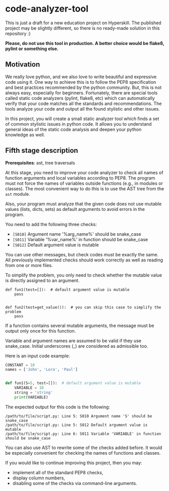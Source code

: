 # code-analyzer-tool
This is just a draft for a new education project on Hyperskill. The published project may be slightly different, so there is no ready-made solution in this repository :)

**Please, do not use this tool in production. A better choice would be flake8, pylint or something else.**

## Motivation

We really love python, and we also love to write beautiful and expressive code using it. 
One way to achieve this is to follow the PEP8 specification and best practices recommended by the python community. 
But, this is not always easy, especially for beginners. 
Fortunately, there are special tools called static code analyzers (pylint, flake8, etc) which can automatically verify 
that your code matches all the standards and recommendations. 
The tools analyze your code and output all the found stylistic and other issues.

In this project, you will create a small static analyzer tool which finds a set of common stylistic issues in python code. 
It allows you to understand general ideas of the static code analysis and deepen your python knowledge as well.

## Fifth stage description

**Prerequisites**: ast, tree traversals

At this stage, you need to improve your code analyzer to check all names of function arguments 
and local variables according to PEP8. 
The program must not force the names of variables outside functions (e.g., in modules or classes).
The most convenient way to do this is to use the AST tree from the `ast` module.

Also, your program must analyze that the given code does not use mutable values (lists, dicts, sets) 
as default arguments to avoid errors in the program.

You need to add the following three checks:
- `[S010]` Argument name '%arg_name%' should be snake_case
- `[S011]` Variable '%var_name%' in function should be snake_case
- `[S012]` Default argument value is mutable

You can use other messages, but check codes must be exactly the same.
All previously implemented checks should work correctly as well as reading from one or more files.

To simplify the problem, you only need to check whether the mutable value is directly assigned to an argument.

```
def fun1(test=[]):  # default argument value is mutable
    pass


def fun2(test=get_value()):  # you can skip this case to simplify the problem
    pass
```

If a function contains several mutable arguments, the message must be output only once for this function.

Variable and argument names are assumed to be valid if they use snake_case. 
Initial underscores (_) are considered as admissible too.

Here is an input code example:

```python
CONSTANT = 10
names = ['John', 'Lora', 'Paul']


def fun1(S=5, test=[]):  # default argument value is mutable
    VARIABLE = 10
    string = 'string'
    print(VARIABLE)
```

The expected output for this code is the following:

```
/path/to/file/script.py: Line 5: S010 Argument name 'S' should be snake_case
/path/to/file/script.py: Line 5: S012 Default argument value is mutable
/path/to/file/script.py: Line 6: S011 Variable 'VARIABLE' in function should be snake_case
```

You can also use AST to rewrite some of the checks added before.
It would be especially convenient for checking the names of functions and classes.

If you would like to continue improving this project, then you may:
- implement all of the standard PEP8 checks, 
- display column numbers,
- disabling some of the checks via command-line arguments.
